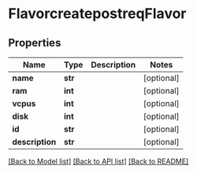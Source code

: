 # FlavorcreatepostreqFlavor

## Properties
Name | Type | Description | Notes
------------ | ------------- | ------------- | -------------
**name** | **str** |  | [optional] 
**ram** | **int** |  | [optional] 
**vcpus** | **int** |  | [optional] 
**disk** | **int** |  | [optional] 
**id** | **str** |  | [optional] 
**description** | **str** |  | [optional] 

[[Back to Model list]](../README.md#documentation-for-models) [[Back to API list]](../README.md#documentation-for-api-endpoints) [[Back to README]](../README.md)



